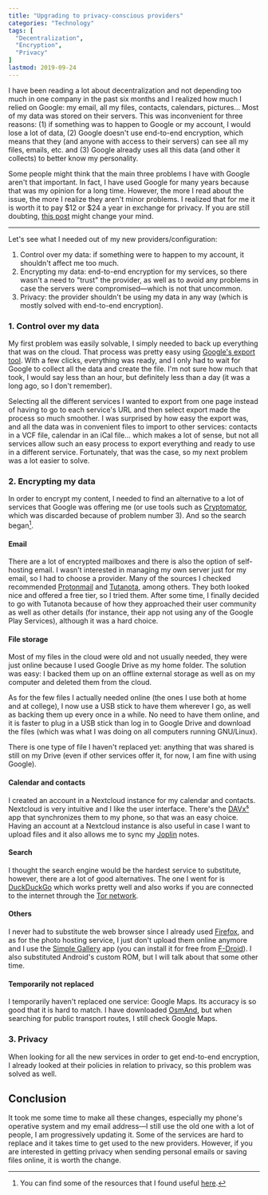 ```yaml
---
title: "Upgrading to privacy-conscious providers"
categories: "Technology"
tags: [
  "Decentralization",
  "Encryption",
  "Privacy"
]
lastmod: 2019-09-24
---
```


I have been reading a lot about decentralization and not depending too much in
one company in the past six months and I realized how much I relied on Google:
my email, all my files, contacts, calendars, pictures... Most of my data was
stored on their servers. This was inconvenient for three reasons: (1) if
something was to happen to Google or my account, I would lose a lot of data, (2)
Google doesn't use end-to-end encryption, which means that they (and anyone with
access to their servers) can see all my files, emails, etc. and (3) Google
already uses all this data (and other it collects) to better know my
personality.

Some people might think that the main three problems I have with Google aren't
that important. In fact, I have used Google for many years because that was my
opinion for a long time. However, the more I read about the issue, the more I
realize they aren't minor problems. I realized that for me it is worth it to pay
$12 or $24 a year in exchange for privacy. If you are still doubting, [this
post][mw] might change your mind.

***

Let's see what I needed out of my new providers/configuration:

1. Control over my data: if something were to happen to my account, it shouldn't
  affect me too much.
2. Encrypting my data: end-to-end encryption for my services, so there wasn't a
  need to "trust" the provider, as well as to avoid any problems in case the
  servers were compromised—which is not that uncommon.
3. Privacy: the provider shouldn't be using my data in any way (which is mostly
  solved with end-to-end encryption).

### 1. Control over my data

My first problem was easily solvable, I simply needed to back up everything that
was on the cloud. That process was pretty easy using [Google's export tool][to].
With a few clicks, everything was ready, and I only had to wait for Google to
collect all the data and create the file. I'm not sure how much that took, I
would say less than an hour, but definitely less than a day (it was a long ago,
so I don't remember).

Selecting all the different services I wanted to export from one page instead of
having to go to each service's URL and then select export made the process so
much smoother. I was surprised by how easy the export was, and all the data was
in convenient files to import to other services: contacts in a VCF file,
calendar in an iCal file... which makes a lot of sense, but not all services
allow such an easy process to export everything and ready to use in a different
service. Fortunately, that was the case, so my next problem was a lot easier to
solve.

### 2. Encrypting my data

In order to encrypt my content, I needed to find an alternative to a lot of
services that Google was offering me (or use tools such as [Cryptomator][c],
which was discarded because of problem number 3). And so the search
began[^note].

[^note]: You can find some of the resources that I found useful [here][r].

#### Email

There are a lot of encrypted mailboxes and there is also the option of
self-hosting email. I wasn't interested in managing my own server just for my
email, so I had to choose a provider. Many of the sources I checked recommended
[Protonmail][pm] and [Tutanota][tn], among others. They both looked nice and
offered a free tier, so I tried them. After some time, I finally decided to go
with Tutanota because of how they approached their user community as well as
other details (for instance, their app not using any of the Google Play
Services), although it was a hard choice.

#### File storage

Most of my files in the cloud were old and not usually needed, they were just
online because I used Google Drive as my home folder. The solution was easy: I
backed them up on an offline external storage as well as on my computer and
deleted them from the cloud.

As for the few files I actually needed online (the ones I use both at home and
at college), I now use a USB stick to have them wherever I go, as well as
backing them up every once in a while. No need to have them online, and it is
faster to plug in a USB stick than log in to Google Drive and download the files
(which was what I was doing on all computers running GNU/Linux).

There is one type of file I haven't replaced yet: anything that was shared is
still on my Drive (even if other services offer it, for now, I am fine with
using Google).

#### Calendar and contacts

I created an account in a Nextcloud instance for my calendar and contacts.
Nextcloud is very intuitive and I like the user interface. There's the
[DAVx⁵][dx] app that synchronizes them to my phone, so that was an easy choice.
Having an account at a Nextcloud instance is also useful in case I want to
upload files and it also allows me to sync my [Joplin][j] notes.

#### Search

I thought the search engine would be the hardest service to substitute, however,
there are a lot of good alternatives. The one I went for is [DuckDuckGo][ddg]
which works pretty well and also works if you are connected to the internet
through the [Tor network][tor].

#### Others

I never had to substitute the web browser since I already used [Firefox][ff],
and as for the photo hosting service, I just don't upload them online anymore
and I use the [Simple Gallery][sg] app (you can install it for free from
[F-Droid][fd]). I also substituted Android's custom ROM, but I will talk about
that some other time.

#### Temporarily not replaced

I temporarily haven't replaced one service: Google Maps. Its accuracy is so good
that it is hard to match. I have downloaded [OsmAnd][oa], but when searching for
public transport routes, I still check Google Maps.

### 3. Privacy

When looking for all the new services in order to get end-to-end encryption, I
already looked at their policies in relation to privacy, so this problem was
solved as well.

## Conclusion

It took me some time to make all these changes, especially my phone's operative
system and my email address—I still use the old one with a lot of people, I am
progressively updating it. Some of the services are hard to replace and it takes
time to get used to the new providers. However, if you are interested in getting
privacy when sending personal emails or saving files online, it is worth the
change.


[mw]: <https://www.gnu.org/proprietary/malware-google.html> "Google's Software is Malware — GNU Project"
[to]: <https://takeout.google.com/> "Takeout — Google"
[c]: <https://cryptomator.org> "Cryptomator"
[r]: </resources/> "Resources — Oscar Benedito"
[pm]: <https://protonmail.com> "Protonmail"
[tn]: <https://tutanota.com> "Tutanota"
[dx]: <https://www.davx5.com> "DAVx5"
[j]: <https://joplinapp.org> "Joplin"
[ddg]: <https://duckduckgo.com> "DuckDuckGo"
[tor]: <https://www.torproject.org> "Tor project"
[ff]: <https://www.mozilla.org/firefox/> "Firefox"
[sg]: <https://www.simplemobiletools.com/gallery/> "Simple Gallery"
[fd]: <https://f-droid.org/en/packages/com.simplemobiletools.gallery.pro/> "Simple Gallery — F-Droid"
[oa]: <https://osmand.net/> "OsmAnd"
